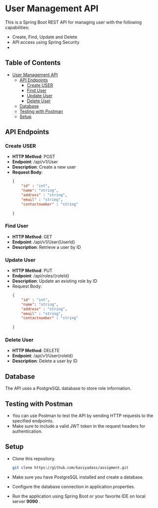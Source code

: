 # User Management API

This is a Spring Boot REST API for managing user  with the following capabilities:

- Create, Find, Update and Delete
- API access  using Spring Security
- 
## Table of Contents

- [User Management API](#user-management-api)
  - [API Endpoints](#api-endpoints)
    - [Create USER](#create-user)
    - [Find User](#find-user)
    - [Update User](#update-user)
    - [Delete User](#delete-user)
  - [Database](#database)
  - [Testing with Postman](#testing-with-postman)
  - [Setup](#setup)


## API Endpoints

### Create USER
- **HTTP Method**: POST
- **Endpoint**: /api/v1/User
- **Description**: Create a new user
- **Request Body**:
  ```json
  {
      "id" : "int",
      "name": "string",
      "address" : "string",
      "email" : "string",
      "contactnumber" : "string"
        
  }

### Find User
- **HTTP Method**: GET
- **Endpoint**: /api/v1/User{UserId}
- **Description**: Retrieve a user by ID


### Update User
- **HTTP Method**: PUT
- **Endpoint**: /api/roles/{roleId}
- **Description**: Update an existing role by ID
- Request Body:
  ```json
  {
      "id" : "int",
      "name": "string",
      "address" : "string",
      "email" : "string",
      "contactnumber" : "string"
        
  }
### Delete User
- **HTTP Method**: DELETE
- **Endpoint**: /api/v1/User{roleId}
- **Description**: Delete a user by ID

## Database
The API uses a PostgreSQL database to store role information.

## Testing with Postman
- You can use Postman to test the API by sending HTTP requests to the specified endpoints. 
- Make sure to include a valid JWT token in the request headers for authentication.

## Setup
- Clone this repository.

   ```bash
   git clone https://github.com/kaviyadass/assigment.git
- Make sure you have PostgreSQL installed and create a database.
- Configure the database connection in application.properties.
- Run the application using Spring Boot or your favorite IDE on local server **9090** .
